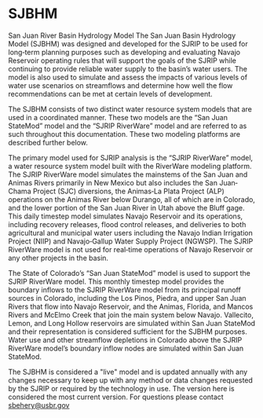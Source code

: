 # SJBHM
San Juan River Basin Hydrology Model
The San Juan Basin Hydrology Model (SJBHM) was designed and developed for the SJRIP to be used for
long‐term planning purposes such as developing and evaluating Navajo Reservoir operating rules that
will support the goals of the SJRIP while continuing to provide reliable water supply to the basin’s water
users. The model is also used to simulate and assess the impacts of various levels of water use scenarios
on streamflows and determine how well the flow recommendations can be met at certain levels of
development.

The SJBHM consists of two distinct water resource system models that are used in a coordinated
manner. These two models are the “San Juan StateMod” model and the “SJRIP RiverWare” model and
are referred to as such throughout this documentation. These two modeling platforms are described
further below.

The primary model used for SJRIP analysis is the “SJRIP RiverWare” model, a water resource system
model built with the RiverWare modeling platform. The SJRIP RiverWare model simulates the
mainstems of the San Juan and Animas Rivers primarily in New Mexico but also includes the San Juan‐
Chama Project (SJC) diversions, the Animas‐La Plata Project (ALP) operations on the Animas River below
Durango, all of which are in Colorado, and the lower portion of the San Juan River in Utah above the
Bluff gage. This daily timestep model simulates Navajo Reservoir and its operations, including recovery
releases, flood control releases, and deliveries to both agricultural and municipal water users including
the Navajo Indian Irrigation Project (NIIP) and Navajo‐Gallup Water Supply Project (NGWSP). The SJRIP
RiverWare model is not used for real‐time operations of Navajo Reservoir or any other projects in the
basin.

The State of Colorado’s “San Juan StateMod” model is used to support the SJRIP RiverWare model. This
monthly timestep model provides the boundary inflows to the SJRIP RiverWare model from its principal
runoff sources in Colorado, including the Los Pinos, Piedra, and upper San Juan Rivers that flow into
Navajo Reservoir, and the Animas, Florida, and Mancos Rivers and McElmo Creek that join the main
system below Navajo. Vallecito, Lemon, and Long Hollow reservoirs are simulated within San Juan
StateMod and their representation is considered sufficient for the SJBHM purposes. Water use and
other streamflow depletions in Colorado above the SJRIP RiverWare model’s boundary inflow nodes are
simulated within San Juan StateMod.

The SJBHM is considered a "live" model and is updated annually with any changes necessary to keep up with
any method or data changes requested by the SJRIP or required by the technology in use. The version here
is considered the most current version. For questions please contact sbehery@usbr.gov
